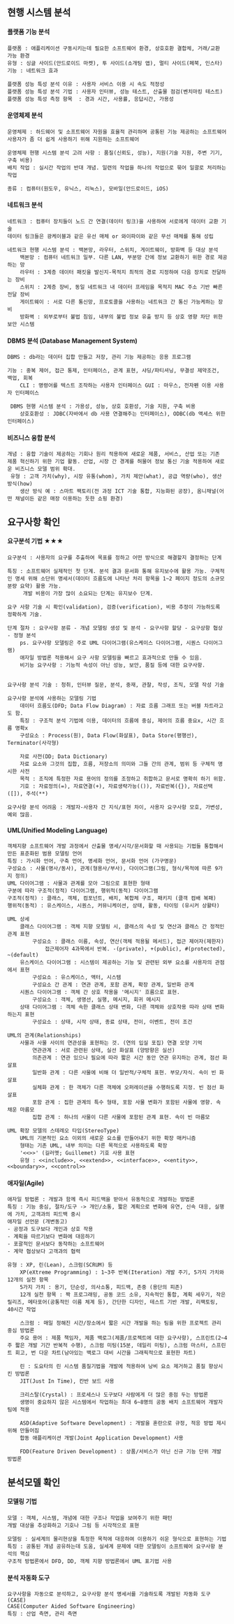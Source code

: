 ## 현행 시스템 분석

#### 플랫폼 기능 분석
	플랫폼 : 애플리케이션 구동시키는데 필요한 소프트웨어 환경, 상호호환 결합체, 거래/교환 가능 환경
	유형 : 싱글 사이드(안드로이드 마켓), 투 사이드(소개팅 앱), 멀티 사이드(페북, 인스타)
	기능 : 네트워크 효과

	플랫폼 성능 특성 분석 이유 : 사용자 서비스 이용 시 속도 적정성
	플랫폼 성능 특성 분석 기법 : 사용자 인터뷰, 성능 테스트, 산출물 점검(벤치마킹 테스트)
	플랫폼 성능 특성 측정 항목  : 경과 시간, 사용률, 응답시간, 가용성


#### 운영체제 분석
	운영체제 : 하드웨어 및 소프트웨어 자원을 효율적 관리하며 공통된 기능 제공하는 소프트웨어
	사용자가 좀 더 쉽게 사용하기 위해 지원하는 소프트웨어

	운영체제 현행 시스템 분석 고려 사항 : 품질(신뢰도, 성능), 지원(기술 지원, 주변 기기, 구축 비용)
	배치 작업 : 실시간 작업의 반대 개념. 일련의 작업을 하나의 작업으로 묶어 일괄로 처리하는 작업

	종류 : 컴퓨터(원도우, 유닉스, 리눅스), 모바일(안드로이드, iOS)

#### 네트워크 분석
	네트워크 : 컴퓨터 장치들이 노드 간 연결(데이터 링크)을 사용하여 서로에게 데이터 교환 기술
	데이터 링크들은 광케이블과 같은 유선 매체 or 와이파이와 같은 무선 매체를 통해 성립

	네트워크 현행 시스템 분석 : 백본망, 라우터, 스위치, 게이트웨이, 방화벽 등 대상 분석
		백본망 : 컴퓨터 네트워크 일부. 다른 LAN, 부분망 간에 정보 교환하기 위한 경로 제공하는 망
		라우터 : 3계층 데이터 패킷을 발신지-목적지 최적의 경로 지정하여 다음 장치로 전달하는 장비
		스위치 : 2계층 장비, 동일 네트워크 내 데이터 프레임을 목적지 MAC 주소 기반 빠른 전달 장비
		게이트웨이 : 서로 다른 통신망, 프로토콜을 사용하는 네트워크 간 통신 가능케하는 장비
		방화벽 : 외부로부터 불법 침임, 내부의 불법 정보 유출 방지 등 상호 영향 차단 위한 보안 시스템

#### DBMS 분석 (Database Management System)
	DBMS : db라는 데이터 집합 만들고 저장, 관리 기능 제공하는 응용 프로그램

	기능 : 중복 제어, 접근 통제, 인터페이스, 관계 표현, 샤딩/파티셔닝, 무결성 제약조건, 백업, 회복
		CLI : 명령어를 텍스트 조작하는 사용자 인터페이스 GUI : 마우스, 전자펜 이용 사용자 인터페이스

	 DBMS 현행 시스템 분석 : 가용성, 성능, 상호 호환성, 기술 지원, 구축 비용
		상호호환성 : JDBC(자바에서 db 사용 연결해주는 인터페이스), ODBC(db 액세스 위한 인터페이스)

#### 비즈니스 융합 분석
	개념 : 융합 기술이 제공하는 기회나 원리 적용하여 새로운 제품, 서비스, 산업 또는 기존 제품 혁신하기 위한 기업 활동. 산업, 시장 간 경계를 허물어 정보 통신 기술 적용하여 새로운 비즈니스 모델 범위 확대.
	 유형 : 고객 가치(why), 시장 유통(whom), 가치 제안(what), 공급 역량(who), 생산 방식(how)
		생산 방식 예 : 스마트 팩토리(전 과정 ICT 기술 통합, 지능화된 공장), 옴니채널(어떤 채널이든 같은 매장 이용하는 듯한 쇼핑 환경)



## 요구사항 확인
#### 요구분석 기법 ★★★
	요구분석 : 사용자의 요구를 추출하여 목표를 정하고 어떤 방식으로 해결할지 결정하는 단계

	특징 : 소프트웨어 실제적인 첫 단계. 분석 결과 문서화 통해 유지보수에 활용 가능. 구체적인 명세 위해 소단위 명세서(데이터 흐름도에 나타난 처리 항목을 1~2 페이지 정도의 소규모 분량 요약) 활용 가능. 
		 개발 비용이 가장 많이 소요되는 단계는 유지보수 단계.

	요구 사항 기술 시 확인(validation), 검증(verification), 비용 추정이 가능하도록 정확하게 기술.

	단계 절차 : 요구사항 분류 - 개념 모델링 생성 및 분석 - 요구사항 할당 - 요구상항 협상 - 정형 분석
		ps. 요구사항 모델링은 주로 UML 다이어그램(유스케이스 다이어그램, 시퀀스 다이어그램)
		애자일 방법론 적용해서 요구 사항 모델링을 빠르고 효과적으로 만들 수 있음.
		비기능 요구사항 : 기능적 속성이 아닌 성능, 보안, 품질 등에 대한 요구사항.


	요구사항 분석 기술 : 청취, 인터뷰 질문, 분석, 중재, 관찰, 작성, 조직, 모델 작성 기술

	요구사항 분석에 사용하는 모델링 기법
		데이터 흐름도(DFD; Data Flow Diagram) : 자료 흐름 그래프 또는 버블 차트라고도 함.
		특징 : 구조적 분석 기법에 이용, 데이터의 흐름에 중심, 제어의 흐름 중요x, 시간 흐름 명확x
		구성요소 : Process(원), Data Flow(화살표), Data Store(평행선), Terminator(사각형)

		자료 사전(DD; Data Dictionary)
		자료 요소와 그것의 집합, 흐름, 저장소의 의미와 그들 간의 관계, 범위 등 구체적 명시한 사전
		목적 : 조직에 특정한 자료 용어의 정의를 조정하고 취합하고 문서로 명확히 하기 위함.
		기호 : 자료정의(=), 자료연결(+), 자료생략가능(()), 자료반복({}), 자료선택([]), 주석(**)

	요구사항 분석 어려움 : 개발자-사용자 간 지식/표현 차이, 사용자 요구사항 모호, 가변성, 예외 많음.

#### UML(Unified Modeling Language)
	객체지향 소프트웨어 개발 과정에서 산출물 명세/시각/문서화할 때 사용되는 기법들 통합해서 만든 표준화된 범용 모델링 언어
	특징 : 가시화 언어, 구축 언어, 명세화 언어, 문서화 언어 (가구명문)
	구성요소 : 사물(명사/동사), 관계(형용사/부사), 다이어그램(그림, 형식/목적에 따른 9가지 정의)
	UML 다이어그램 : 사물과 관계를 모아 그림으로 표현한 형태
	구분에 따라 구조적(정적) 다이어그램, 행위적(동적) 다이어그램
	구조적(정적) : 클래스, 객체, 컴포넌트, 배치, 복합체 구조, 패키지 (클객 컴배 복패)
	행위적(동적) : 유스케이스, 시퀀스, 커뮤니케이션, 상태, 활동, 타이밍 (유시커 상활타)

	UML 상세
		클래스 다이어그램 : 객체 지향 모델링 시, 클래스의 속성 및 연산과 클래스 간 정적인 관계 표현
			구성요소 : 클래스 이름, 속성, 연산(객체 적용될 메서드), 접근 제어자(제한자)
				접근제어자 4과목에서 반복. -(private), +(public), #(protected), ~(default)
		유스케이스 다이어그램 : 시스템이 제공하는 기능 및 관련된 외부 요소를 사용자의 관점에서 표현
			구성요소 : 유스케이스, 액터, 시스템 
			구성요소 간 관계 : 연관 관계, 포함 관계, 확장 관계, 일반화 관계
		시퀀스 다이어그램 : 객체 간 상호 작용을 '메시지' 흐름으로 표현.
			구성요소 : 객체, 생명선, 실행, 메시지, 회귀 메시지
		상태 다이어그램 : 객체 속한 클래스 상태 변화, 다른 객체와 상호작용 따라 상태 변화하는지 표현
			구성요소 : 상태, 시작 상태, 종료 상태, 전이, 이벤트, 전이 조건

	UML의 관계(Relationships)
		사물과 사물 사이의 연관성을 표현하는 것. (연의 입실 포집) 연결 모양 기억
			연관관계 : 서로 관련된 상태, 실선 화살표 (양방향은 실선)
			의존관계 : 연관 있으나 필요에 따라 짧은 시간 동안 연관 유지하는 관계, 점선 화살표
			일반화 관계 : 다른 사물에 비해 더 일반적/구체적 표현. 부모/자식. 속이 빈 화살표
			실체화 관계 : 한 객체가 다른 객체에 오퍼레이션을 수행하도록 지정. 빈 점선 화살표
			포함 관계 : 집한 관계의 특수 형태, 포함 사물 변화가 포함된 사물에 영향. 속 채운 마름모
			집합 관계 : 하나의 사물이 다른 사물에 포함된 관계 표현. 속이 빈 마름모

	UML 확장 모델의 스테레오 타입(StereoType)
		UML의 기본적인 요소 이외의 새로운 요소를 만들어내기 위한 확장 매커니즘
		형태는 기존 UML, 내부 의미는 다른 목적으로 사용하도록 확장
		'<<>>' (길러멧; Guillemet) 기호 사용 표현
		유형 : <<include>>, <<extend>>, <<interface>>, <<entity>>, <<boundary>>, <<control>>


#### 애자일(Agile)
	애자일 방법론 : 개발과 함께 즉시 피드백을 받아서 유동적으로 개발하는 방법론
	특징 : 기능 중심, 절차/도구 -> 개인/소통, 짧은 계획으로 변화에 유연, 신속 대응, 실행에 가치, 고객과의 피드백 중시
	애자일 선언문 (개변동고)
	- 공정과 도구보다 개인과 상호 작용
	- 계획을 따르기보다 변화에 대응하기
	- 포괄적인 문서보다 동작하는 소프트웨어
	- 계약 협상보다 고객과의 협력

	유형 : XP, 린(Lean), 스크럼(SCRUM) 등
		XP(eXtreme Programming) : 1~3주 반복(Iteration) 개발 주기, 5가지 가치와 12개의 실천 항목
		5가지 가치 : 용기, 단순성, 의사소통, 피드백, 존중 (용단의 피존)
		12개 실천 항목 : 짝 프로그래밍, 공동 코드 소유, 지속적인 통합, 계획 세우기, 작은 릴리즈, 메타포어(공통적인 이름 체계 등), 간단한 디자인, 테스트 기반 개발, 리팩토링, 40시간 작업

		스크럼 : 매일 정해진 시간/장소에서 짧은 시간 개발을 하는 팀을 위한 프로젝트 관리 중심 방법론
		주요 용어 : 제품 책임자, 제품 백로그(제품/프로젝트에 대한 요구사항), 스프린트(2~4주 짧은 개발 기간 반복적 수행), 스크럼 미팅(15분, 데일리 미팅), 스크럼 마스터, 스프린트 회고, 번 다운 차트(남아있는 백로그 대비 시간을 그래픽적으로 표현한 차트)

		린 : 도요타의 린 시스템 품질기법을 개발에 적용하여 낭비 요소 제거하고 품질 향상시킨 방법론
		JIT(Just In Time), 칸반 보드 사용

		크리스탈(Crystal) : 프로세스나 도구보다 사람에게 더 많은 중점 두는 방법론
		생명이 중요하지 않은 시스템에서 작업하는 최대 6~8명의 공동 배치 소프트웨어 개발자 팀에 적용

		ASD(Adaptive Software Development) : 개발을 혼란으로 규정, 적응 방법 제시 위해 만들어짐
		합동 애플리케이션 개발(Joint Application Development) 사용

		FDD(Feature Driven Development) : 상품/서비스가 아닌 신규 기능 단위 개발 방법론





## 분석모델 확인

#### 모델링 기법
	모델 : 객체, 시스템, 개념에 대한 구조나 작업을 보여주기 위한 패턴
	개발 대상을 추상화하고 기호나 그림 등 시각적으로 표현

	모델링 : 실세계의 물리현상을 특정한 목적에 대응하여 이용하기 쉬운 형식으로 표현하는 기법
	특징 : 공통된 개념 공유하는데 도움, 실세계 문제에 대한 모델링이 소프트웨어 요구사항 분석의 핵심
	구조적 방법론에서 DFD, DD, 객체 지향 방법론에서 UML 표기법 사용

#### 분석 자동화 도구
	요구사항을 자동으로 분석하고, 요구사항 분석 명세서를 기술하도록 개발된 자동화 도구(CASE)
	CASE(Computer Aided Software Engineering)
	특징 : 산업 측면, 관리 측면